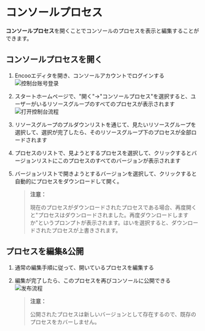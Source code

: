 # コンソールプロセス

**コンソールプロセス**を開くことでコンソールのプロセスを表示と編集することができます。

## コンソールプロセスを開く

1. Encooエディタを開き、コンソールアカウントでログインする
![控制台账号登录](https://docimages.blob.core.chinacloudapi.cn/images/Studio/workingProcess/consoleaccount20201112.png)
2. スタートホームページで、"開く"→"コンソールプロセス"を選択すると、ユーザーがいるリソースグループのすべてのプロセスが表示されます
![打开控制台流程](https://docimages.blob.core.chinacloudapi.cn/images/Studio/workingProcess/openconsoleflow20201112.png)

3. リソースグループのプルダウンリストを通じて、見たいリソースグループを選択して、選択が完了したら、そのリソースグループ下のプロセスが全部ロードされます

4. プロセスのリストで、見ようとするプロセスを選択して、クリックするとバージョンリストにこのプロセスのすべてのバージョンが表示されます

5. バージョンリストで開きようとするバージョンを選択して、クリックすると自動的にプロセスをダウンロードして開く。

    >**注意：**
    >
    >現在のプロセスがダウンロードされたプロセスである場合、再度開くと"プロセスはダウンロードされました。再度ダウンロードしますか"というプロンプトが表示されます。はいを選択すると、ダウンロードされたプロセスが上書きされます。

## プロセスを編集&公開

1. 通常の編集手順に従って、開いているプロセスを編集する

2. 編集が完了したら、このプロセスを再びコンソールに公開できる
![发布流程](https://docimages.blob.core.chinacloudapi.cn/images/Studio/workingProcess/publishconsole20201112.png)

   > **注意：**
   >
   >公開されたプロセスは新しいバージョンとして存在するので、既存のプロセスをカバーしません。

